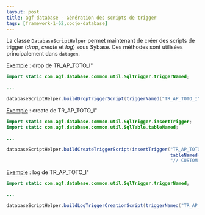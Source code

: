 ```yaml
---
layout: post
title: agf-database - Génération des scripts de trigger
tags: [framework-1-62,codjo-database]
---
```

La classe ```DatabaseScriptHelper``` permet maintenant de créer des scripts de trigger (_drop_, _create_ et _log_) sous Sybase.
Ces méthodes sont utilisées principalement dans ```datagen```.

<u>Exemple</u> : drop de TR_AP_TOTO_I"
```java
import static com.agf.database.common.util.SqlTrigger.triggerNamed;

...

databaseScriptHelper.buildDropTriggerScript(triggerNamed("TR_AP_TOTO_I"));
```

<u>Exemple</u> : create de TR_AP_TOTO_I"
```java
import static com.agf.database.common.util.SqlTrigger.insertTrigger;
import static com.agf.database.common.util.SqlTable.tableNamed;

...

databaseScriptHelper.buildCreateTriggerScript(insertTrigger("TR_AP_TOTO_I",
                                                            tableNamed("AP_TOTO"),
                                                            "// CUSTOM SQL CODE")));
```

<u>Exemple</u> : log de TR_AP_TOTO_I"
```java
import static com.agf.database.common.util.SqlTrigger.triggerNamed;

...

databaseScriptHelper.buildLogTriggerCreationScript(triggerNamed("TR_AP_TOTO_I"));
```
